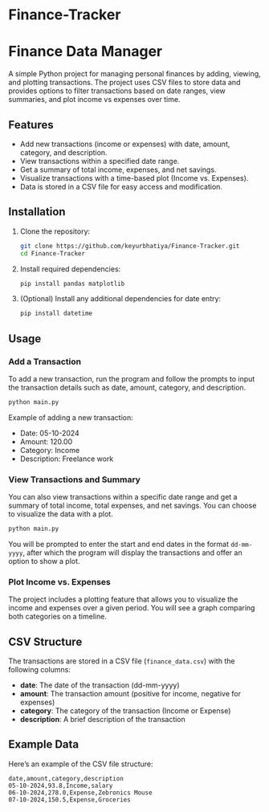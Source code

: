 # Finance-Tracker

# Finance Data Manager

A simple Python project for managing personal finances by adding, viewing, and plotting transactions. The project uses CSV files to store data and provides options to filter transactions based on date ranges, view summaries, and plot income vs expenses over time.

## Features

- Add new transactions (income or expenses) with date, amount, category, and description.
- View transactions within a specified date range.
- Get a summary of total income, expenses, and net savings.
- Visualize transactions with a time-based plot (Income vs. Expenses).
- Data is stored in a CSV file for easy access and modification.

## Installation

1. Clone the repository:
    ```bash
    git clone https://github.com/keyurbhatiya/Finance-Tracker.git
    cd Finance-Tracker
    ```

2. Install required dependencies:
    ```bash
    pip install pandas matplotlib
    ```

3. (Optional) Install any additional dependencies for date entry:
    ```bash
    pip install datetime
    ```

## Usage

### Add a Transaction

To add a new transaction, run the program and follow the prompts to input the transaction details such as date, amount, category, and description.

```bash
python main.py
```

Example of adding a new transaction:
- Date: 05-10-2024
- Amount: 120.00
- Category: Income
- Description: Freelance work

### View Transactions and Summary

You can also view transactions within a specific date range and get a summary of total income, total expenses, and net savings. You can choose to visualize the data with a plot.

```bash
python main.py
```

You will be prompted to enter the start and end dates in the format `dd-mm-yyyy`, after which the program will display the transactions and offer an option to show a plot.

### Plot Income vs. Expenses

The project includes a plotting feature that allows you to visualize the income and expenses over a given period. You will see a graph comparing both categories on a timeline.

## CSV Structure

The transactions are stored in a CSV file (`finance_data.csv`) with the following columns:

- **date**: The date of the transaction (dd-mm-yyyy)
- **amount**: The transaction amount (positive for income, negative for expenses)
- **category**: The category of the transaction (Income or Expense)
- **description**: A brief description of the transaction

## Example Data

Here’s an example of the CSV file structure:

```csv
date,amount,category,description
05-10-2024,93.8,Income,salary
06-10-2024,278.0,Expense,Zebronics Mouse
07-10-2024,150.5,Expense,Groceries
```

